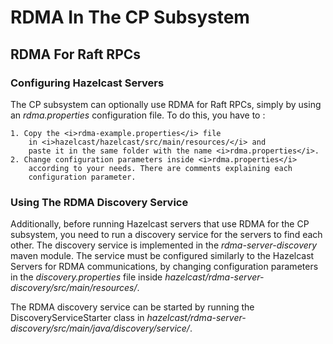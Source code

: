 # RDMA In The CP Subsystem

## RDMA For Raft RPCs

### Configuring Hazelcast Servers
The CP subsystem can optionally use RDMA for
Raft RPCs, simply by using an 
<i>rdma.properties</i> configuration file.
To do this, you have to :

    1. Copy the <i>rdma-example.properties</i> file 
        in <i>hazelcast/hazelcast/src/main/resources/</i> and
        paste it in the same folder with the name <i>rdma.properties</i>.
    2. Change configuration parameters inside <i>rdma.properties</i>
        according to your needs. There are comments explaining each
        configuration parameter.

### Using The RDMA Discovery Service
Additionally, before running Hazelcast servers that use RDMA for the CP
subsystem, you need to run a discovery service for the servers to find
each other.
The discovery service is implemented in the <i>rdma-server-discovery</i> 
maven module.
The service must be configured similarly to the Hazelcast Servers for 
RDMA communications, by changing configuration parameters in the
<i>discovery.properties</i> file inside
<i>hazelcast/rdma-server-discovery/src/main/resources/</i>.

The RDMA discovery service can be started by running the DiscoveryServiceStarter
class in
<i>hazelcast/rdma-server-discovery/src/main/java/discovery/service/</i>.

